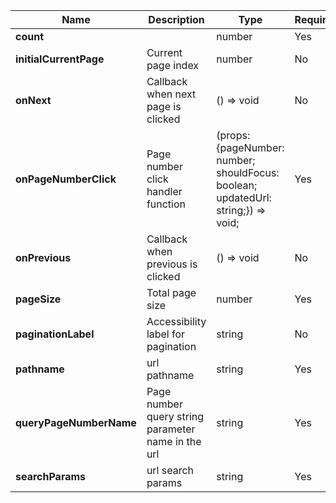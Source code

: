 | **Name**                | **Description**                                    | **Type**                                                                          | **Required** | **Default** |
|-------------------------|----------------------------------------------------|-----------------------------------------------------------------------------------|--------------|-------------|
| **count**               |                                                    | number                                                                            | Yes          |             |
| **initialCurrentPage**  | Current page index                                 | number                                                                            | No           |             |
| **onNext**              | Callback when next page is clicked                 | () => void                                                                        | No           |             |
| **onPageNumberClick**   | Page number click handler function                 | (props: {pageNumber: number; shouldFocus: boolean; updatedUrl: string;}) => void; | Yes          |             |
| **onPrevious**          | Callback when previous is clicked                  | () => void                                                                        | No           |             |
| **pageSize**            | Total page size                                    | number                                                                            | Yes          |             |
| **paginationLabel**     | Accessibility label for pagination                 | string                                                                            | No           |             |
| **pathname**            | url pathname                                       | string                                                                            | Yes          |             |
| **queryPageNumberName** | Page number query string parameter name in the url | string                                                                            | Yes          |             |
| **searchParams**        | url search params                                  | string                                                                            | Yes          |             |
